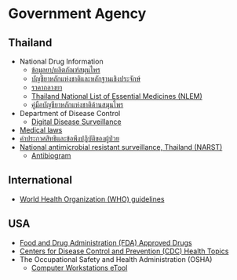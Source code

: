 # Government Agency

## Thailand
* National Drug Information
    * [ข้อมูลยา/ผลิตภัณฑ์สมุนไพร](https://ndi.fda.moph.go.th/drug_info)
    * [บัญชียาหลักแห่งชาติและหลักฐานเชิงประจักษ์](https://ndi.fda.moph.go.th/drug_national)
    * [ราคากลางยา](https://ndi.fda.moph.go.th/drug_value)
    * [Thailand National List of Essential Medicines (NLEM)](https://pubmiddleware.mims.com/resource/document/82AE6301-4B56-473D-A76E-ADA40096A174/pdf/MIMS)
    * [คู่มือบัญชียาหลักแห่งชาติด้านสมุนไพร](https://herbal.fda.moph.go.th/drug-list/category/ann-drug02)
* Department of Disease Control 
    * [Digital Disease Surveillance](https://ddsdoe.ddc.moph.go.th/ddss/)
* [Medical laws](https://www.tmc.or.th/statute.php)
* [คําประกาศสิทธิและข้อพึงปฏิบัติของผู้ป่วย](https://www.tmc.or.th/privilege.php)
* [National antimicrobial resistant surveillance, Thailand (NARST)](https://narst.dmsc.moph.go.th/)
    * [Antibiogram](https://narst.dmsc.moph.go.th/antibiogram) 

## International
* [World Health Organization (WHO) guidelines](https://www.who.int/publications/i?publishingoffices=c09761c0-ab8e-4cfa-9744-99509c4d306b)

## USA
* [Food and Drug Administration (FDA) Approved Drugs](https://www.accessdata.fda.gov/scripts/cder/daf/index.cfm)
* [Centers for Disease Control and Prevention (CDC) Health Topics](https://www.cdc.gov/health-topics.html)
* The Occupational Safety and Health Administration (OSHA)
    * [Computer Workstations eTool](https://www.osha.gov/etools/computer-workstations/) 

